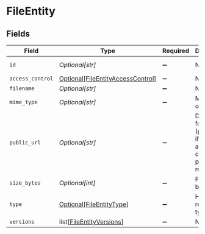 # FileEntity


## Fields

| Field                                                                                                         | Type                                                                                                          | Required                                                                                                      | Description                                                                                                   | Example                                                                                                       |
| ------------------------------------------------------------------------------------------------------------- | ------------------------------------------------------------------------------------------------------------- | ------------------------------------------------------------------------------------------------------------- | ------------------------------------------------------------------------------------------------------------- | ------------------------------------------------------------------------------------------------------------- |
| `id`                                                                                                          | *Optional[str]*                                                                                               | :heavy_minus_sign:                                                                                            | N/A                                                                                                           | ef7d985c-2385-44f4-9c71-ae06a52264f8                                                                          |
| `access_control`                                                                                              | [Optional[FileEntityAccessControl]](../../models/shared/fileentityaccesscontrol.md)                           | :heavy_minus_sign:                                                                                            | N/A                                                                                                           |                                                                                                               |
| `filename`                                                                                                    | *Optional[str]*                                                                                               | :heavy_minus_sign:                                                                                            | N/A                                                                                                           | document.pdf                                                                                                  |
| `mime_type`                                                                                                   | *Optional[str]*                                                                                               | :heavy_minus_sign:                                                                                            | MIME type of the file                                                                                         | application/pdf                                                                                               |
| `public_url`                                                                                                  | *Optional[str]*                                                                                               | :heavy_minus_sign:                                                                                            | Direct URL for file (public only if file access control is public-read)                                       | https://epilot-files-prod.s3.eu-central-1.amazonaws.com/123/4d689aeb-1497-4410-a9fe-b36ca9ac4389/document.pdf |
| `size_bytes`                                                                                                  | *Optional[int]*                                                                                               | :heavy_minus_sign:                                                                                            | File size in bytes                                                                                            |                                                                                                               |
| `type`                                                                                                        | [Optional[FileEntityType]](../../models/shared/fileentitytype.md)                                             | :heavy_minus_sign:                                                                                            | Human readable type for file                                                                                  |                                                                                                               |
| `versions`                                                                                                    | list[[FileEntityVersions](../../models/shared/fileentityversions.md)]                                         | :heavy_minus_sign:                                                                                            | N/A                                                                                                           |                                                                                                               |
